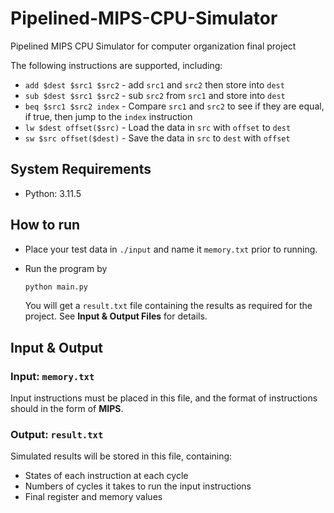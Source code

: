 # Pipelined-MIPS-CPU-Simulator

Pipelined MIPS CPU Simulator for computer organization final project

The following instructions are supported, including:
- `add $dest $src1 $src2` - add `src1` and `src2` then store into `dest`  
- `sub $dest $src1 $src2` - sub `src2` from `src1` and store into `dest`  
- `beq $src1 $src2 index` - Compare `src1` and `src2` to see if they are equal, if true, then jump to the `index` instruction
- `lw $dest offset($src)` - Load the data in `src` with `offset` to `dest`
- `sw $src offset($dest)` - Save the data in `src` to `dest` with `offset`

## System Requirements

- Python: 3.11.5

## How to run

- Place your test data in `./input` and name it `memory.txt` prior to running.

- Run the program by 
    ```bash
    python main.py
    ``` 

    You will get a `result.txt` file containing the results as required for the project. 
    See **Input & Output Files** for details.

## Input & Output

### Input: `memory.txt`

Input instructions must be placed in this file, and the format of instructions should in the form of **MIPS**.

### Output: `result.txt`

Simulated results will be stored in this file, containing:
- States of each instruction at each cycle
- Numbers of cycles it takes to run the input instructions
- Final register and memory values